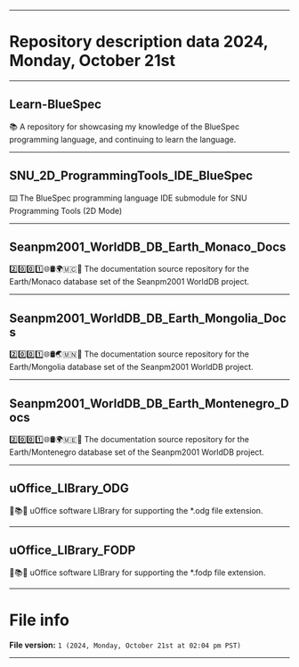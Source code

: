
***

# Repository description data 2024, Monday, October 21st

---

## Learn-BlueSpec

📚️ A repository for showcasing my knowledge of the BlueSpec programming language, and continuing to learn the language. 

---

## SNU_2D_ProgrammingTools_IDE_BlueSpec

⌨️ The BlueSpec programming language IDE submodule for SNU Programming Tools (2D Mode)

---

## Seanpm2001_WorldDB_DB_Earth_Monaco_Docs

2️⃣️0️⃣️0️⃣️1️⃣️🌐️🛢️🌍️🇲🇨️📖️ The documentation source repository for the Earth/Monaco database set of the Seanpm2001 WorldDB project. 

---

## Seanpm2001_WorldDB_DB_Earth_Mongolia_Docs

2️⃣️0️⃣️0️⃣️1️⃣️🌐️🛢️🌏️🇲🇳️📖️ The documentation source repository for the Earth/Mongolia database set of the Seanpm2001 WorldDB project. 

---

## Seanpm2001_WorldDB_DB_Earth_Montenegro_Docs

2️⃣️0️⃣️0️⃣️1️⃣️🌐️🛢️🌍️🇲🇪️📖️ The documentation source repository for the Earth/Montenegro database set of the Seanpm2001 WorldDB project. 

---

## uOffice_LIBrary_ODG

📙️📚️💾️ uOffice software LIBrary for supporting the *.odg file extension.

---

## uOffice_LIBrary_FODP

📙️📚️💾️ uOffice software LIBrary for supporting the *.fodp file extension.

***

# File info

**File version:** `1 (2024, Monday, October 21st at 02:04 pm PST)`

***

